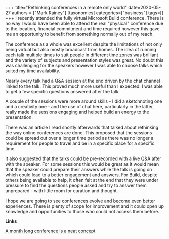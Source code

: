 +++
title="Rethinking conferences in a remote only world"
date=2020-05-27
authors = ["Mark Rainey"]
[taxonomies]
categories=["business"]
tags=[]
+++
I recently attended the fully virtual Microsoft Build conference. There is no way I would have been able to attend the real "physical" conference due to the location, financial commitment and time required however this gave me an opportunity to benefit from something normally out of my reach.
<!-- more -->

The conference as a whole was excellent despite the limitations of not only being virtual but also mostly broadcast from homes. The idea of running each talk multiple times to suit people in different time zones was brilliant and the variety of subjects and presentation styles was great. No doubt this was challenging for the speakers however I was able to choose talks which suited my time availability.

Nearly every talk had a Q&A session at the end driven by the chat channel linked to the talk. This proved much more useful than I expected. I was able to get a few specific questions answered after the talk.

A couple of the sessions were more around skills - I did a sketchnoting one and a creativity one - and the use of chat here, particularly in the latter, really made the sessions engaging and helped build an energy to the presentation.

There was an article I read shortly afterwards that talked about rethinking the way online conferences are done. This proposed that the sessions could be spread out over a longer time period as there was no longer a requirement for people to travel and be in a specific place for a specific time. 

It also suggested that the talks could be pre-recorded with a live Q&A after with the speaker. For some sessions this would be great as it would mean that the speaker could prepare their answers while the talk is going on which could lead to a better engagement and answers. For Build, despite others being available to help, it often felt at the end that they were under pressure to find the questions people asked and try to answer them unprepared - with little room for curation and thought.

I hope we are going to see conferences evolve and become even better experiences. There is plenty of scope for improvement and it could open up knowledge and opportunities to those who could not access them before.

__Links__

[A month long conference is a neat concept](http://interconnected.org/home/2020/05/24/a_month_long_conference)

